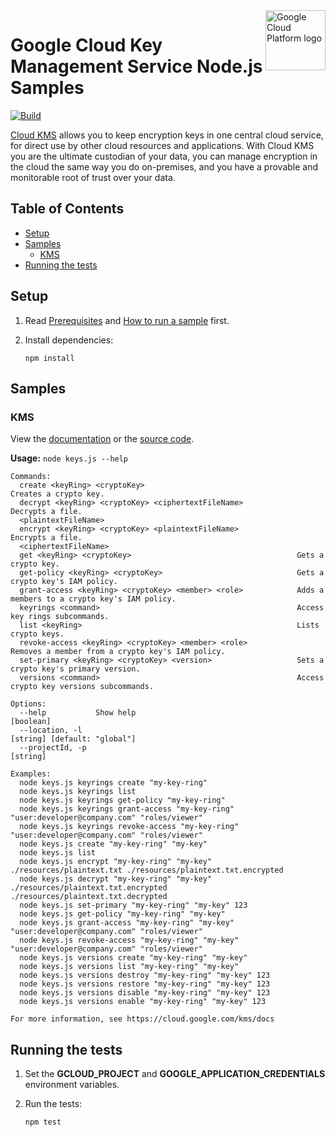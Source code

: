 <img src="https://avatars2.githubusercontent.com/u/2810941?v=3&s=96" alt="Google Cloud Platform logo" title="Google Cloud Platform" align="right" height="96" width="96"/>

# Google Cloud Key Management Service Node.js Samples

[![Build](https://storage.googleapis.com/cloud-docs-samples-badges/GoogleCloudPlatform/nodejs-docs-samples/nodejs-docs-samples-kms.svg)]()

[Cloud KMS](https://cloud.google.com/kms/docs/) allows you to keep encryption keys in one central cloud service, for direct use by other cloud resources and applications. With Cloud KMS you are the ultimate custodian of your data, you can manage encryption in the cloud the same way you do on-premises, and you have a provable and monitorable root of trust over your data.

## Table of Contents

* [Setup](#setup)
* [Samples](#samples)
  * [KMS](#kms)
* [Running the tests](#running-the-tests)

## Setup

1.  Read [Prerequisites][prereq] and [How to run a sample][run] first.
1.  Install dependencies:

        npm install


[prereq]: ../README.md#prerequisites
[run]: ../README.md#how-to-run-a-sample

## Samples

### KMS

View the [documentation][kms_0_docs] or the [source code][kms_0_code].

__Usage:__ `node keys.js --help`

```
Commands:
  create <keyRing> <cryptoKey>                                  Creates a crypto key.
  decrypt <keyRing> <cryptoKey> <ciphertextFileName>            Decrypts a file.
  <plaintextFileName>
  encrypt <keyRing> <cryptoKey> <plaintextFileName>             Encrypts a file.
  <ciphertextFileName>
  get <keyRing> <cryptoKey>                                     Gets a crypto key.
  get-policy <keyRing> <cryptoKey>                              Gets a crypto key's IAM policy.
  grant-access <keyRing> <cryptoKey> <member> <role>            Adds a members to a crypto key's IAM policy.
  keyrings <command>                                            Access key rings subcommands.
  list <keyRing>                                                Lists crypto keys.
  revoke-access <keyRing> <cryptoKey> <member> <role>           Removes a member from a crypto key's IAM policy.
  set-primary <keyRing> <cryptoKey> <version>                   Sets a crypto key's primary version.
  versions <command>                                            Access crypto key versions subcommands.

Options:
  --help           Show help                                                                                   [boolean]
  --location, -l                                                                            [string] [default: "global"]
  --projectId, -p                                                                                               [string]

Examples:
  node keys.js keyrings create "my-key-ring"
  node keys.js keyrings list
  node keys.js keyrings get-policy "my-key-ring"
  node keys.js keyrings grant-access "my-key-ring" "user:developer@company.com" "roles/viewer"
  node keys.js keyrings revoke-access "my-key-ring" "user:developer@company.com" "roles/viewer"
  node keys.js create "my-key-ring" "my-key"
  node keys.js list
  node keys.js encrypt "my-key-ring" "my-key" ./resources/plaintext.txt ./resources/plaintext.txt.encrypted
  node keys.js decrypt "my-key-ring" "my-key" ./resources/plaintext.txt.encrypted ./resources/plaintext.txt.decrypted
  node keys.js set-primary "my-key-ring" "my-key" 123
  node keys.js get-policy "my-key-ring" "my-key"
  node keys.js grant-access "my-key-ring" "my-key" "user:developer@company.com" "roles/viewer"
  node keys.js revoke-access "my-key-ring" "my-key" "user:developer@company.com" "roles/viewer"
  node keys.js versions create "my-key-ring" "my-key"
  node keys.js versions list "my-key-ring" "my-key"
  node keys.js versions destroy "my-key-ring" "my-key" 123
  node keys.js versions restore "my-key-ring" "my-key" 123
  node keys.js versions disable "my-key-ring" "my-key" 123
  node keys.js versions enable "my-key-ring" "my-key" 123

For more information, see https://cloud.google.com/kms/docs
```

[kms_0_docs]: https://cloud.google.com/kms/docs
[kms_0_code]: keys.js

## Running the tests

1.  Set the **GCLOUD_PROJECT** and **GOOGLE_APPLICATION_CREDENTIALS** environment variables.

1.  Run the tests:

        npm test